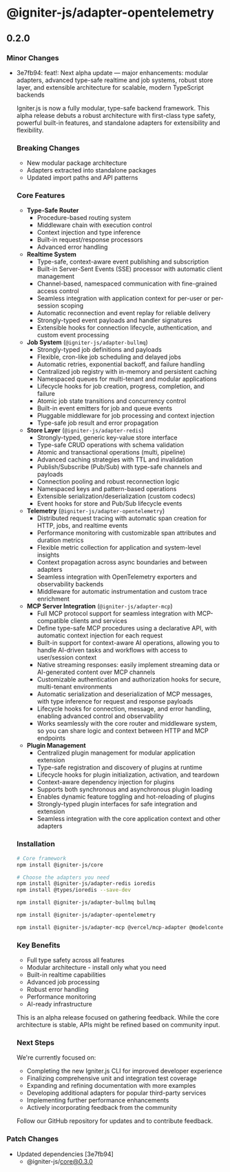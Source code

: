 # @igniter-js/adapter-opentelemetry

## 0.2.0

### Minor Changes

- 3e7fb94: feat!: Next alpha update — major enhancements: modular adapters, advanced type-safe realtime and job systems, robust store layer, and extensible architecture for scalable, modern TypeScript backends

  Igniter.js is now a fully modular, type-safe backend framework. This alpha release debuts a robust architecture with first-class type safety, powerful built-in features, and standalone adapters for extensibility and flexibility.

  ### Breaking Changes

  - New modular package architecture
  - Adapters extracted into standalone packages
  - Updated import paths and API patterns

  ### Core Features

  - **Type-Safe Router**
    - Procedure-based routing system
    - Middleware chain with execution control
    - Context injection and type inference
    - Built-in request/response processors
    - Advanced error handling
  - **Realtime System**
    - Type-safe, context-aware event publishing and subscription
    - Built-in Server-Sent Events (SSE) processor with automatic client management
    - Channel-based, namespaced communication with fine-grained access control
    - Seamless integration with application context for per-user or per-session scoping
    - Automatic reconnection and event replay for reliable delivery
    - Strongly-typed event payloads and handler signatures
    - Extensible hooks for connection lifecycle, authentication, and custom event processing
  - **Job System** (`@igniter-js/adapter-bullmq`)
    - Strongly-typed job definitions and payloads
    - Flexible, cron-like job scheduling and delayed jobs
    - Automatic retries, exponential backoff, and failure handling
    - Centralized job registry with in-memory and persistent caching
    - Namespaced queues for multi-tenant and modular applications
    - Lifecycle hooks for job creation, progress, completion, and failure
    - Atomic job state transitions and concurrency control
    - Built-in event emitters for job and queue events
    - Pluggable middleware for job processing and context injection
    - Type-safe job result and error propagation
  - **Store Layer** (`@igniter-js/adapter-redis`)
    - Strongly-typed, generic key-value store interface
    - Type-safe CRUD operations with schema validation
    - Atomic and transactional operations (multi, pipeline)
    - Advanced caching strategies with TTL and invalidation
    - Publish/Subscribe (Pub/Sub) with type-safe channels and payloads
    - Connection pooling and robust reconnection logic
    - Namespaced keys and pattern-based operations
    - Extensible serialization/deserialization (custom codecs)
    - Event hooks for store and Pub/Sub lifecycle events
  - **Telemetry** (`@igniter-js/adapter-opentelemetry`)
    - Distributed request tracing with automatic span creation for HTTP, jobs, and realtime events
    - Performance monitoring with customizable span attributes and duration metrics
    - Flexible metric collection for application and system-level insights
    - Context propagation across async boundaries and between adapters
    - Seamless integration with OpenTelemetry exporters and observability backends
    - Middleware for automatic instrumentation and custom trace enrichment
  - **MCP Server Integration** (`@igniter-js/adapter-mcp`)
    - Full MCP protocol support for seamless integration with MCP-compatible clients and services
    - Define type-safe MCP procedures using a declarative API, with automatic context injection for each request
    - Built-in support for context-aware AI operations, allowing you to handle AI-driven tasks and workflows with access to user/session context
    - Native streaming responses: easily implement streaming data or AI-generated content over MCP channels
    - Customizable authentication and authorization hooks for secure, multi-tenant environments
    - Automatic serialization and deserialization of MCP messages, with type inference for request and response payloads
    - Lifecycle hooks for connection, message, and error handling, enabling advanced control and observability
    - Works seamlessly with the core router and middleware system, so you can share logic and context between HTTP and MCP endpoints
  - **Plugin Management**
    - Centralized plugin management for modular application extension
    - Type-safe registration and discovery of plugins at runtime
    - Lifecycle hooks for plugin initialization, activation, and teardown
    - Context-aware dependency injection for plugins
    - Supports both synchronous and asynchronous plugin loading
    - Enables dynamic feature toggling and hot-reloading of plugins
    - Strongly-typed plugin interfaces for safe integration and extension
    - Seamless integration with the core application context and other adapters

  ### Installation

  ```bash
  # Core framework
  npm install @igniter-js/core

  # Choose the adapters you need
  npm install @igniter-js/adapter-redis ioredis
  npm install @types/ioredis --save-dev

  npm install @igniter-js/adapter-bullmq bullmq

  npm install @igniter-js/adapter-opentelemetry

  npm install @igniter-js/adapter-mcp @vercel/mcp-adapter @modelcontextprotocol/sdk
  ```

  ### Key Benefits

  - Full type safety across all features
  - Modular architecture - install only what you need
  - Built-in realtime capabilities
  - Advanced job processing
  - Robust error handling
  - Performance monitoring
  - AI-ready infrastructure

  This is an alpha release focused on gathering feedback. While the core architecture is stable, APIs might be refined based on community input.

  ### Next Steps

  We're currently focused on:

  - Completing the new Igniter.js CLI for improved developer experience
  - Finalizing comprehensive unit and integration test coverage
  - Expanding and refining documentation with more examples
  - Developing additional adapters for popular third-party services
  - Implementing further performance enhancements
  - Actively incorporating feedback from the community

  Follow our GitHub repository for updates and to contribute feedback.

### Patch Changes

- Updated dependencies [3e7fb94]
  - @igniter-js/core@0.3.0
